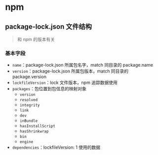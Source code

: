 # npm

## package-lock.json 文件结构

> 和 npm 的版本有关

### 基本字段

- `name`：package-lock.json 所属包名字，match 同目录的 package.name
- `version`：package-lock.json 所属包版本，match 同目录的 package.version
- `lockfileVersion`：lock 文件版本，npm 追踪数据使用
- `packages`：包位置到包信息的映射对象
  - `version`
  - `resolved`
  - `integrity`
  - `link`
  - `dev`
  - `inBundle`
  - `hasInstallScript`
  - `hasShrinkwrap`
  - `bin`
  - `engine`
- `dependencies`：lockfileVersion: 1 使用的数据
